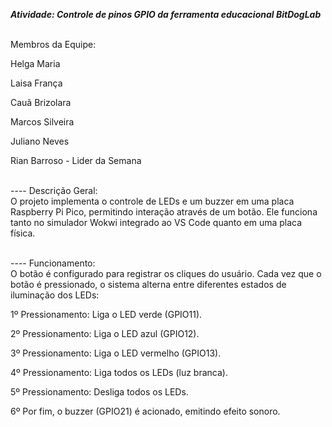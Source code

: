***Atividade: Controle de pinos GPIO da ferramenta educacional BitDogLab*** <br>  <br>

Membros da Equipe:<br>   

Helga Maria<br>  

Laisa França<br>  

Cauã Brizolara<br>   
 
Marcos Silveira<br>   

Juliano Neves<br>   
 
Rian Barroso - Lider da Semana <br> <br>  

---- Descrição Geral: <br>
O projeto implementa o controle de LEDs e um buzzer em uma placa Raspberry Pi Pico, permitindo interação através de um botão. Ele funciona tanto no simulador Wokwi integrado ao VS Code quanto em uma placa física. <br> <br>

---- Funcionamento: <br>
O botão é configurado para registrar os cliques do usuário. Cada vez que o botão é pressionado, o sistema alterna entre diferentes estados de iluminação dos LEDs: <br> 

1º Pressionamento: Liga o LED verde (GPIO11). <br>

2º Pressionamento: Liga o LED azul (GPIO12). <br>

3º Pressionamento: Liga o LED vermelho (GPIO13). <br>

4º Pressionamento: Liga todos os LEDs (luz branca). <br>

5º Pressionamento: Desliga todos os LEDs. <br>

6º Por fim, o buzzer (GPIO21) é acionado, emitindo efeito sonoro. <br>
 
